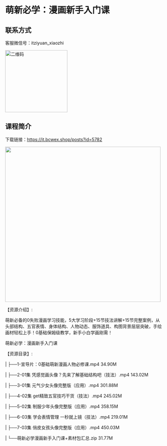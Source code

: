 # 萌新必学：漫画新手入门课

## 联系方式

客服微信号：itziyuan_xiaozhi

<img src="https://ziyuanyun.oss-cn-guangzhou.aliyuncs.com/common/20240614073449/666b82192834a.jpg" width="200" height="200" alt="二维码">

## 课程简介

下载链接：https://it.bcwex.shop/posts?id=5782

<img src="https://ziyuanyun.oss-cn-guangzhou.aliyuncs.com/yun/20241201164933/674c231d4801d.jpg" width="500" alt="">

  【资源介绍】:

 萌新必备的0失败漫画学习技能，5大学习阶段+15节技法讲解+15节完整案例，从头部结构、五官表情、身体结构、人物动态、服饰道具、构图背景层层突破，手绘画材轻松上手！0基础保姆级教学，新手小白学画刚需！

 萌新必学：漫画新手入门课



 【资源目录】:

 | ├──1-宣导片：0基础萌新漫画人物必修课.mp4 34.90M

 | ├──2-01集 凭感觉画头像？先来了解基础结构吧（技法）.mp4 143.02M

 | ├──3-01集 元气少女头像完整版（应用）.mp4 301.88M

 | ├──4-02集 get精致五官技巧干货（技法）.mp4 245.02M

 | ├──5-02集 制服少年头像完整版（应用）.mp4 358.15M

 | ├──6-03集 学会表情管理 一秒就上镜（技法）.mp4 219.01M

 | ├──7-03集 俏皮女孩头像完整版（应用）.mp4 450.03M

 | └──萌新必学漫画新手入门课+素材包汇总.zip 31.77M

  